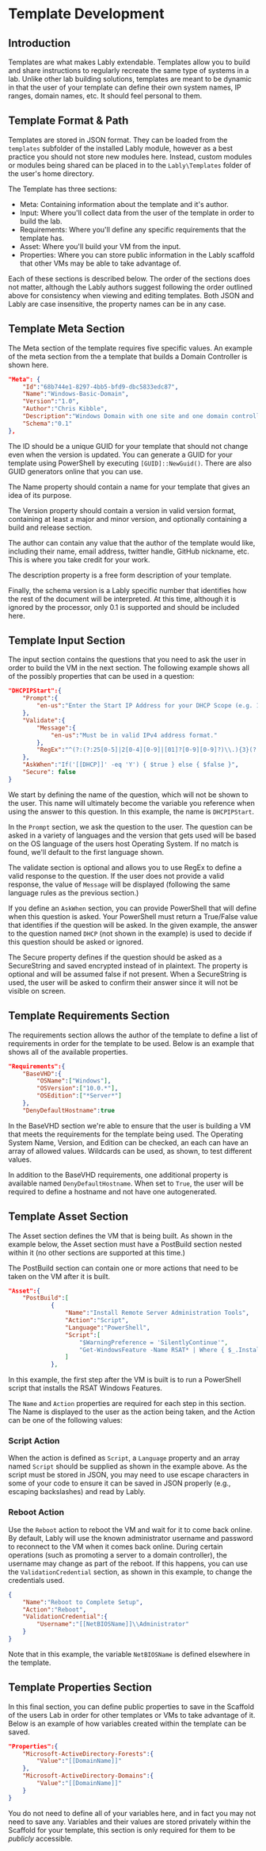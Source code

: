 # Template Development

## Introduction

Templates are what makes Lably extendable. Templates allow you to build and share instructions to regularly recreate the same type of systems in a lab. Unlike other lab building solutions, templates are meant to be dynamic in that the user of your template can define their own system names, IP ranges, domain names, etc. It should feel personal to them.

## Template Format & Path

Templates are stored in JSON format. They can be loaded from the `templates` subfolder of the installed Lably module, however as a best practice you should not store new modules here. Instead, custom modules or modules being shared can be placed in to the `Lably\Templates` folder of the user's home directory.

The Template has three sections:

- Meta: Containing information about the template and it's author.
- Input: Where you'll collect data from the user of the template in order to build the lab.
- Requirements: Where you'll define any specific requirements that the template has.
- Asset: Where you'll build your VM from the input.
- Properties: Where you can store public information in the Lably scaffold that other VMs may be able to take advantage of.

Each of these sections is described below. The order of the sections does not matter, although the Lably authors suggest following the order outlined above for consistency when viewing and editing templates. Both JSON and Lably are case insensitive, the property names can be in any case.

## Template Meta Section

The Meta section of the template requires five specific values. An example of the meta section from the a template that builds a Domain Controller is shown here.

```json
"Meta": {
    "Id":"68b744e1-8297-4bb5-bfd9-dbc5833edc87",
    "Name":"Windows-Basic-Domain",
    "Version":"1.0",
    "Author":"Chris Kibble",
    "Description":"Windows Domain with one site and one domain controller.",
    "Schema":"0.1"
},
```

The ID should be a unique GUID for your template that should not change even when the version is updated. You can generate a GUID for your template using PowerShell by executing `[GUID]::NewGuid()`. There are also GUID generators online that you can use.

The Name property should contain a name for your template that gives an idea of its purpose.

The Version property should contain a version in valid version format, containing at least a major and minor version, and optionally containing a build and release section.

The author can contain any value that the author of the template would like, including their name, email address, twitter handle, GitHub nickname, etc. This is where you take credit for your work.

The description property is a free form description of your template.

Finally, the schema version is a Lably specific number that identifies how the rest of the document will be interpreted. At this time, although it is ignored by the processor, only 0.1 is supported and should be included here.

## Template Input Section

The input section contains the questions that you need to ask the user in order to build the VM in the next section. The following example shows all of the possibly properties that can be used in a question:

```json
"DHCPIPStart":{
    "Prompt":{
        "en-us":"Enter the Start IP Address for your DHCP Scope (e.g. 10.0.0.10)"
    },
    "Validate":{
        "Message":{
            "en-us":"Must be in valid IPv4 address format."
        },
        "RegEx":"^(?:(?:25[0-5]|2[0-4][0-9]|[01]?[0-9][0-9]?)\\.){3}(?:25[0-5]|2[0-4][0-9]|[01]?[0-9][0-9]?)$"
    },
    "AskWhen":"If('[[DHCP]]' -eq 'Y') { $true } else { $false }",
    "Secure": false
}
```

We start by defining the name of the question, which will not be shown to the user. This name will ultimately become the variable you reference when using the answer to this question. In this example, the name is `DHCPIPStart`.

In the `Prompt` section, we ask the question to the user. The question can be asked in a variety of languages and the version that gets used will be based on the OS language of the users host Operating System. If no match is found, we'll default to the first language shown.

The validate section is optional and allows you to use RegEx to define a valid response to the question. If the user does not provide a valid response, the value of `Message` will be displayed (following the same language rules as the previous section.)

If you define an `AskWhen` section, you can provide PowerShell that will define when this question is asked. Your PowerShell must return a True/False value that identifies if the question will be asked. In the given example, the answer to the question named `DHCP` (not shown in the example) is used to decide if this question should be asked or ignored.

The Secure property defines if the question should be asked as a SecureString and saved encrypted instead of in plaintext.  The property is optional and will be assumed false if not present. When a SecureString is used, the user will be asked to confirm their answer since it will not be visible on screen.

## Template Requirements Section

The requirements section allows the author of the template to define a list of requirements in order for the template to be used. Below is an example that shows all of the available properties.

```json
"Requirements":{
    "BaseVHD":{
        "OSName":["Windows"],
        "OSVersion":["10.0.*"],
        "OSEdition":["*Server*"]    
    },
    "DenyDefaultHostname":true
```

In the BaseVHD section we're able to ensure that the user is building a VM that meets the requirements for the template being used. The Operating System Name, Version, and Edition can be checked, an each can have an array of allowed values. Wildcards can be used, as shown, to test different values.

In addition to the BaseVHD requirements, one additional property is available named `DenyDefaultHostname`. When set to `True`, the user will be required to define a hostname and not have one autogenerated.

## Template Asset Section

The Asset section defines the VM that is being built. As shown in the example below, the Asset section must have a PostBuild section nested within it (no other sections are supported at this time.)

The PostBuild section can contain one or more actions that need to be taken on the VM after it is built.

```json
"Asset":{
    "PostBuild":[
            {
                "Name":"Install Remote Server Administration Tools",
                "Action":"Script",
                "Language":"PowerShell",
                "Script":[
                    "$WarningPreference = 'SilentlyContinue'",
                    "Get-WindowsFeature -Name RSAT* | Where { $_.InstallState -eq \"Available\" } | Install-WindowsFeature | Out-Null"
                ]
            },
```

In this example, the first step after the VM is built is to run a PowerShell script that installs the RSAT Windows Features. 

The `Name` and `Action` properties are required for each step in this section. The Name is displayed to the user as the action being taken, and the Action can be one of the following values:

### Script Action

When the action is defined as `Script`, a `Language` property and an array named `Script` should be supplied as shown in the example above. As the script must be stored in JSON, you may need to use escape characters in some of your code to ensure it can be saved in JSON properly (e.g., escaping backslashes) and read by Lably.

### Reboot Action

Use the `Reboot` action to reboot the VM and wait for it to come back online. By default, Lably will use the known administrator username and password to reconnect to the VM when it comes back online. During certain operations (such as promoting a server to a domain controller), the username may change as part of the reboot. If this happens, you can use the `ValidationCredential` section, as shown in this example, to change the credentials used.

```json
{
    "Name":"Reboot to Complete Setup",
    "Action":"Reboot",
    "ValidationCredential":{
        "Username":"[[NetBIOSName]]\\Administrator"
    }
}
```

Note that in this example, the variable `NetBIOSName` is defined elsewhere in the template.

## Template Properties Section

In this final section, you can define public properties to save in the Scaffold of the users Lab in order for other templates or VMs to take advantage of it. Below is an example of how variables created within the template can be saved.

```json
"Properties":{
    "Microsoft-ActiveDirectory-Forests":{
        "Value":"[[DomainName]]"
    },
    "Microsoft-ActiveDirectory-Domains":{
        "Value":"[[DomainName]]"
    }
}
```

You do not need to define all of your variables here, and in fact you may not need to save any. Variables and their values are stored privately within the Scaffold for your template, this section is only required for them to be _publicly_ accessible. 